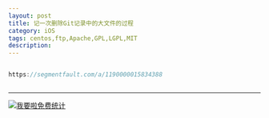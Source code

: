 ```yaml
---
layout: post
title: 记一次删除Git记录中的大文件的过程
category: iOS
tags: centos,ftp,Apache,GPL,LGPL,MIT
description: 
---
```


```javascript

https://segmentfault.com/a/1190000015834388



```



---


<script language="javascript" type="text/javascript" src="//js.users.51.la/19176892.js"></script>
<noscript><a href="//www.51.la/?19176892" target="_blank"><img alt="&#x6211;&#x8981;&#x5566;&#x514D;&#x8D39;&#x7EDF;&#x8BA1;" src="//img.users.51.la/19176892.asp" style="border:none" /></a></noscript>

